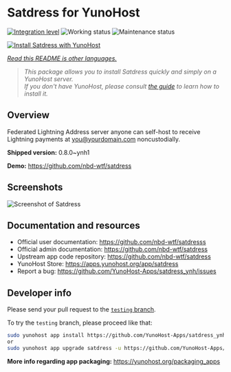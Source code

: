 <!--
N.B.: This README was automatically generated by <https://github.com/YunoHost/apps/tree/master/tools/readme_generator>
It shall NOT be edited by hand.
-->

# Satdress for YunoHost

[![Integration level](https://dash.yunohost.org/integration/satdress.svg)](https://dash.yunohost.org/appci/app/satdress) ![Working status](https://ci-apps.yunohost.org/ci/badges/satdress.status.svg) ![Maintenance status](https://ci-apps.yunohost.org/ci/badges/satdress.maintain.svg)

[![Install Satdress with YunoHost](https://install-app.yunohost.org/install-with-yunohost.svg)](https://install-app.yunohost.org/?app=satdress)

*[Read this README is other languages.](./ALL_README.md)*

> *This package allows you to install Satdress quickly and simply on a YunoHost server.*  
> *If you don't have YunoHost, please consult [the guide](https://yunohost.org/install) to learn how to install it.*

## Overview

Federated Lightning Address server anyone can self-host to receive Lightning payments at you@yourdomain.com noncustodially.


**Shipped version:** 0.8.0~ynh1

**Demo:** <https://github.com/nbd-wtf/satdress>

## Screenshots

![Screenshot of Satdress](./doc/screenshots/example.jpg)

## Documentation and resources

- Official user documentation: <https://github.com/nbd-wtf/satdresss>
- Official admin documentation: <https://github.com/nbd-wtf/satdress>
- Upstream app code repository: <https://github.com/nbd-wtf/satdress>
- YunoHost Store: <https://apps.yunohost.org/app/satdress>
- Report a bug: <https://github.com/YunoHost-Apps/satdress_ynh/issues>

## Developer info

Please send your pull request to the [`testing` branch](https://github.com/YunoHost-Apps/satdress_ynh/tree/testing).

To try the `testing` branch, please proceed like that:

```bash
sudo yunohost app install https://github.com/YunoHost-Apps/satdress_ynh/tree/testing --debug
or
sudo yunohost app upgrade satdress -u https://github.com/YunoHost-Apps/satdress_ynh/tree/testing --debug
```

**More info regarding app packaging:** <https://yunohost.org/packaging_apps>
